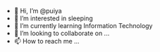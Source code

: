 - 👋 Hi, I’m @puiya
- 👀 I’m interested in sleeping
- 🌱 I’m currently learning Information Technology
- 💞️ I’m looking to collaborate on ...
- 📫 How to reach me ...

<!---
puiya/puiya is a ✨ special ✨ repository because its `README.md` (this file) appears on your GitHub profile.
You can click the Preview link to take a look at your changes.
--->
